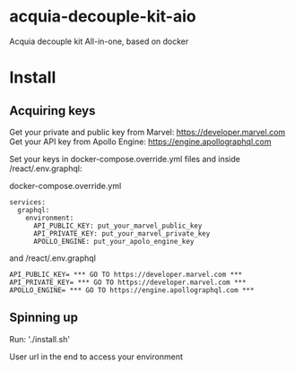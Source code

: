 # acquia-decouple-kit-aio
Acquia decouple kit All-in-one, based on docker

# Install

## Acquiring keys
Get your private and public key from Marvel: https://developer.marvel.com
Get your API key from Apollo Engine: https://engine.apollographql.com

Set your keys in docker-compose.override.yml files and inside /react/.env.graphql:

docker-compose.override.yml
```
services:
  graphql:
    environment:
      API_PUBLIC_KEY: put_your_marvel_public_key
      API_PRIVATE_KEY: put_your_marvel_private_key
      APOLLO_ENGINE: put_your_apolo_engine_key
```
and /react/.env.graphql
```
API_PUBLIC_KEY= *** GO TO https://developer.marvel.com ***
API_PRIVATE_KEY= *** GO TO https://developer.marvel.com ***
APOLLO_ENGINE= *** GO TO https://engine.apollographql.com ***
```

## Spinning up

Run: './install.sh'

User url in the end to access your environment